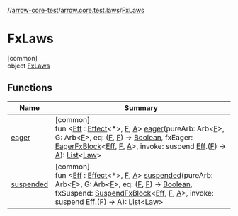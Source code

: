 //[arrow-core-test](../../../index.md)/[arrow.core.test.laws](../index.md)/[FxLaws](index.md)

# FxLaws

[common]\
object [FxLaws](index.md)

## Functions

| Name | Summary |
|---|---|
| [eager](eager.md) | [common]<br>fun &lt;[Eff](eager.md) : [Effect](../../../../arrow-continuations/arrow-continuations/arrow.continuations/-effect/index.md)&lt;*&gt;, [F](eager.md), [A](eager.md)&gt; [eager](eager.md)(pureArb: Arb&lt;[F](eager.md)&gt;, G: Arb&lt;[F](eager.md)&gt;, eq: ([F](eager.md), [F](eager.md)) -&gt; [Boolean](https://kotlinlang.org/api/latest/jvm/stdlib/kotlin/-boolean/index.html), fxEager: [EagerFxBlock](../../../../arrow-core-test/arrow.core.test.laws/-eager-fx-block/index.md)&lt;[Eff](eager.md), [F](eager.md), [A](eager.md)&gt;, invoke: suspend [Eff](eager.md).([F](eager.md)) -&gt; [A](eager.md)): [List](https://kotlinlang.org/api/latest/jvm/stdlib/kotlin.collections/-list/index.html)&lt;[Law](../-law/index.md)&gt; |
| [suspended](suspended.md) | [common]<br>fun &lt;[Eff](suspended.md) : [Effect](../../../../arrow-continuations/arrow-continuations/arrow.continuations/-effect/index.md)&lt;*&gt;, [F](suspended.md), [A](suspended.md)&gt; [suspended](suspended.md)(pureArb: Arb&lt;[F](suspended.md)&gt;, G: Arb&lt;[F](suspended.md)&gt;, eq: ([F](suspended.md), [F](suspended.md)) -&gt; [Boolean](https://kotlinlang.org/api/latest/jvm/stdlib/kotlin/-boolean/index.html), fxSuspend: [SuspendFxBlock](../../../../arrow-core-test/arrow.core.test.laws/-suspend-fx-block/index.md)&lt;[Eff](suspended.md), [F](suspended.md), [A](suspended.md)&gt;, invoke: suspend [Eff](suspended.md).([F](suspended.md)) -&gt; [A](suspended.md)): [List](https://kotlinlang.org/api/latest/jvm/stdlib/kotlin.collections/-list/index.html)&lt;[Law](../-law/index.md)&gt; |
